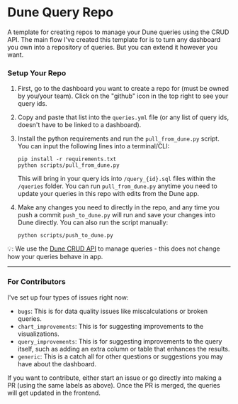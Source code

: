 # Dune Query Repo

A template for creating repos to manage your Dune queries using the CRUD API. The main flow I've created this template for is to turn any dashboard you own into a repository of queries. But you can extend it however you want.

### Setup Your Repo

1. First, go to the dashboard you want to create a repo for (must be owned by you/your team). Click on the "github" icon in the top right to see your query ids.

2. Copy and paste that list into the `queries.yml` file (or any list of query ids, doesn't have to be linked to a dashboard). 

3. Install the python requirements and run the `pull_from_dune.py` script. You can input the following lines into a terminal/CLI:
    ```
    pip install -r requirements.txt
    python scripts/pull_from_dune.py
    ```
    This will bring in your query ids into `/query_{id}.sql` files within the `/queries` folder. You can run `pull_from_dune.py` anytime you need to update your queries in this repo with edits from the Dune app.

4. Make any changes you need to directly in the repo, and any time you push a commit `push_to_dune.py` will run and save your changes into Dune directly. You can also run the script manually:
    ```
    python scripts/push_to_dune.py
    ```

💡: We use the [Dune CRUD API](https://dune.com/docs/api/api-reference/edit-queries/) to manage queries - this does not change how your queries behave in app.

---

### For Contributors

I've set up four types of issues right now:
- `bugs`: This is for data quality issues like miscalculations or broken queries.
- `chart_improvements`: This is for suggesting improvements to the visualizations.
- `query_improvements`: This is for suggesting improvements to the query itself, such as adding an extra column or table that enhances the results.
- `generic`: This is a catch all for other questions or suggestions you may have about the dashboard.

If you want to contribute, either start an issue or go directly into making a PR (using the same labels as above). Once the PR is merged, the queries will get updated in the frontend.